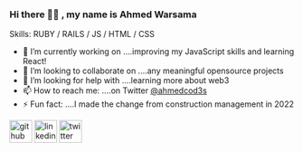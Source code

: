 ### Hi there 👋🏾 , my name is Ahmed Warsama

Skills: RUBY / RAILS / JS / HTML / CSS

- 🔭 I’m currently working on ....improving my JavaScript skills and learning React!
- 👯 I’m looking to collaborate on ....any meaningful opensource projects 
- 🤔 I’m looking for help with ....learning more about web3 
- 📫 How to reach me: ....on Twitter [@ahmedcod3s](https://twitter.com/ahmedcod3s)  
- ⚡ Fun fact: ....I made the change from construction management in 2022 


[<img src='https://cdn.jsdelivr.net/npm/simple-icons@3.0.1/icons/github.svg' alt='github' height='40'>](https://github.com/awar7118)  [<img src='https://cdn.jsdelivr.net/npm/simple-icons@3.0.1/icons/linkedin.svg' alt='linkedin' height='40'>](https://www.linkedin.com/in/ahmedwarsama/)  [<img src='https://cdn.jsdelivr.net/npm/simple-icons@3.0.1/icons/twitter.svg' alt='twitter' height='40'>](https://twitter.com/ahmedcod3s)  

<!-- Top languages option I can include if needed -->
<!-- [![Top Langs](https://github-readme-stats.vercel.app/api/top-langs/?username=awar7118)](https://github.com/anuraghazra/github-readme-stats) -->

